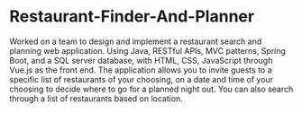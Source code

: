 # Restaurant-Finder-And-Planner
Worked on a team to design and implement a restaurant search and planning web application. Using Java, RESTful APIs, MVC patterns, Spring Boot, and a SQL server database, with HTML, CSS, JavaScript through Vue.js as the front end. The application allows you to invite guests to a specific list of restaurants of your choosing, on a date and time of your choosing to decide where to go for a planned night out. You can also search through a list of restaurants based on location.
